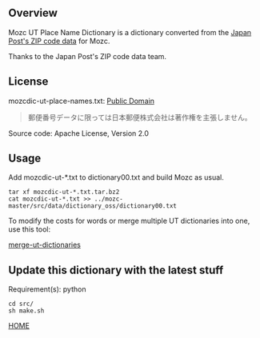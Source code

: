 ## Overview

Mozc UT Place Name Dictionary is a dictionary converted from the [Japan Post's ZIP code data](https://www.post.japanpost.jp/zipcode/download.html) for Mozc.

Thanks to the Japan Post's ZIP code data team.

## License

mozcdic-ut-place-names.txt: [Public Domain](https://www.post.japanpost.jp/zipcode/dl/readme.html)

> 郵便番号データに限っては日本郵便株式会社は著作権を主張しません。

Source code: Apache License, Version 2.0

## Usage

Add mozcdic-ut-*.txt to dictionary00.txt and build Mozc as usual.

```
tar xf mozcdic-ut-*.txt.tar.bz2
cat mozcdic-ut-*.txt >> ../mozc-master/src/data/dictionary_oss/dictionary00.txt
```

To modify the costs for words or merge multiple UT dictionaries into one, use this tool:

[merge-ut-dictionaries](https://github.com/utuhiro78/merge-ut-dictionaries)

## Update this dictionary with the latest stuff

Requirement(s): python

```
cd src/
sh make.sh
```

[HOME](http://linuxplayers.g1.xrea.com/mozc-ut.html)
